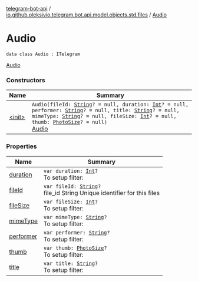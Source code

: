 [telegram-bot-api](../../index.md) / [io.github.oleksivio.telegram.bot.api.model.objects.std.files](../index.md) / [Audio](./index.md)

# Audio

`data class Audio : ITelegram`

[Audio](https://core.telegram.org/bots/api/#audio)

### Constructors

| Name | Summary |
|---|---|
| [&lt;init&gt;](-init-.md) | `Audio(fileId: `[`String`](https://kotlinlang.org/api/latest/jvm/stdlib/kotlin/-string/index.html)`? = null, duration: `[`Int`](https://kotlinlang.org/api/latest/jvm/stdlib/kotlin/-int/index.html)`? = null, performer: `[`String`](https://kotlinlang.org/api/latest/jvm/stdlib/kotlin/-string/index.html)`? = null, title: `[`String`](https://kotlinlang.org/api/latest/jvm/stdlib/kotlin/-string/index.html)`? = null, mimeType: `[`String`](https://kotlinlang.org/api/latest/jvm/stdlib/kotlin/-string/index.html)`? = null, fileSize: `[`Int`](https://kotlinlang.org/api/latest/jvm/stdlib/kotlin/-int/index.html)`? = null, thumb: `[`PhotoSize`](../-photo-size/index.md)`? = null)`<br>[Audio](https://core.telegram.org/bots/api/#audio) |

### Properties

| Name | Summary |
|---|---|
| [duration](duration.md) | `var duration: `[`Int`](https://kotlinlang.org/api/latest/jvm/stdlib/kotlin/-int/index.html)`?`<br>To setup filter: |
| [fileId](file-id.md) | `var fileId: `[`String`](https://kotlinlang.org/api/latest/jvm/stdlib/kotlin/-string/index.html)`?`<br>file_id String Unique identifier for this files |
| [fileSize](file-size.md) | `var fileSize: `[`Int`](https://kotlinlang.org/api/latest/jvm/stdlib/kotlin/-int/index.html)`?`<br>To setup filter: |
| [mimeType](mime-type.md) | `var mimeType: `[`String`](https://kotlinlang.org/api/latest/jvm/stdlib/kotlin/-string/index.html)`?`<br>To setup filter: |
| [performer](performer.md) | `var performer: `[`String`](https://kotlinlang.org/api/latest/jvm/stdlib/kotlin/-string/index.html)`?`<br>To setup filter: |
| [thumb](thumb.md) | `var thumb: `[`PhotoSize`](../-photo-size/index.md)`?`<br>To setup filter: |
| [title](title.md) | `var title: `[`String`](https://kotlinlang.org/api/latest/jvm/stdlib/kotlin/-string/index.html)`?`<br>To setup filter: |

